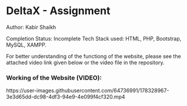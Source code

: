 # DeltaX - Assignment
Author: Kabir Shaikh

Completion Status: Incomplete
Tech Stack used: HTML, PHP, Bootstrap, MySQL, XAMPP.

  For better understanding of the functiong of the website, please see the attached video link given below or the video file in the repository.

<h3>Working of the Website (VIDEO):</h3>
https://user-images.githubusercontent.com/64736991/178328967-3e3d65dd-dc98-4df3-94e9-4e099f4cf320.mp4

